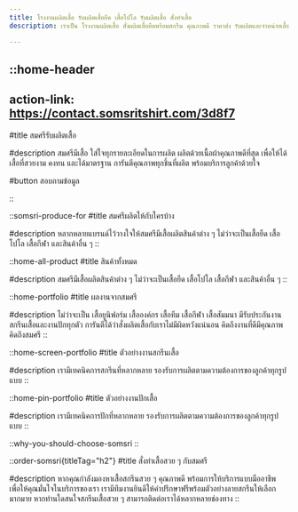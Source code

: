 ```yaml
---
title: โรงงานผลิตเสื้อ รับผลิตเสื้อยืด เสื้อโปโล รับผลิตเสื้อ สั่งทำเสื้อ
description: เราเป็น โรงงานผลิตเสื้อ สั่งผลิตเสื้อยืดพร้อมสกรีน คุณภาพดี ราคาส่ง รับผลิตและจำหน่ายเสื้อ พร้อมสกรีนโลโก้ ทำแบรนด์ตัวเอง

---
```


::home-header
---
action-link: https://contact.somsritshirt.com/3d8f7
---

#title
สมศรีรับผลิตเสื้อ

#description
สมศรีมีเสื้อ ใส่ใจทุกรายละเอียดในการผลิต ผลิตด้วยเนื้อผ้าคุณภาพดีที่สุด เพื่อให้ได้เสื้อที่สวยงาม คงทน และได้มาตรฐาน การันตีคุณภาพทุกชิ้นที่ผลิต พร้อมบริการลูกค้าด้วยใจ

#button
สอบถามข้อมูล

::

::somsri-produce-for
#title
สมศรีผลิตให้กับใครบ้าง

#description
หลากหลายแบรนด์ไว้วางใจให้สมศรีมีเสื้อผลิตสินค้าต่าง ๆ ไม่ว่าจะเป็นเสื้อยืด เสื้อโปโล เสื้อกีฬา และสินค้าอื่น ๆ
::

::home-all-product
#title
สินค้าทั้งหมด

#description
สมศรีมีเสื้อผลิตสินค้าต่าง ๆ ไม่ว่าจะเป็นเสื้อยืด เสื้อโปโล เสื้อกีฬา และสินค้าอื่น ๆ
::

::home-portfolio
#title
ผลงานจากสมศรี

#description
ไม่ว่าจะเป็น เสื้อยูนิฟอร์ม เสื้อองค์กร เสื้อทีม เสื้อกีฬา เสื้อสัมมนา มีรับประกันงานสกรีนเสื้อและงานปักทุกตัว การันตีได้ว่าสั่งผลิตเสื้อกับเราไม่มีผิดหวังแน่นอน คิดถึงงานที่ดีมีคุณภาพ คิดถึงสมศรี
::

::home-screen-portfolio
#title
ตัวอย่างงานสกรีนเสื้อ

#description
เรามีเทคนิคการสกรีนที่หลากหลาย รองรับการผลิตตามความต้องการของลูกค้าทุกรูปแบบ
::

::home-pin-portfolio
#title
ตัวอย่างงานปักเสื้อ

#description
เรามีเทคนิคการปักที่หลากหลาย รองรับการผลิตตามความต้องการของลูกค้าทุกรูปแบบ
::

::why-you-should-choose-somsri
::

::order-somsri{titleTag="h2"}
#title
สั่งทำเสื้อสวย ๆ กับสมศรี

#description
หากคุณกำลังมองหาเสื้อสกรีนสวย ๆ คุณภาพดี พร้อมการให้บริการแบบมืออาชีพ เพื่อให้คุณมั่นใจในบริการของเรา เรามีทีมงานยินดีให้คำปรึกษาฟรีพร้อมตัวอย่างลายสกรีนให้เลือกมากมาย หากท่านใดสนใจสกรีนเสื้อสวย ๆ สามารถติดต่อเราได้หลากหลายช่องทาง
::
